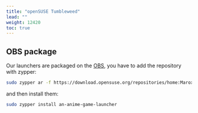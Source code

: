 ```yaml
---
title: "openSUSE Tumbleweed"
lead: ""
weight: 12420
toc: true
---
```


## OBS package

Our launchers are packaged on the [OBS](https://build.opensuse.org/), you have to add the repository with zypper:
```sh
sudo zypper ar -f https://download.opensuse.org/repositories/home:Maroxy:AAT-Apps/openSUSE_Tumbleweed/home:Maroxy:AAT-Apps.repo aatrepo
```

and then install them:
```sh
sudo zypper install an-anime-game-launcher
```
